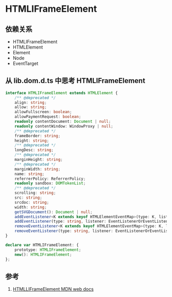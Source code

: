 # HTMLIFrameElement

## 依赖关系

- HTMLIFrameElement
- HTMLElement
- Element
- Node
- EventTarget 

## 从 lib.dom.d.ts 中思考 HTMLIFrameElement

```ts
interface HTMLIFrameElement extends HTMLElement {
    /** @deprecated */
    align: string;
    allow: string;
    allowFullscreen: boolean;
    allowPaymentRequest: boolean;
    readonly contentDocument: Document | null;
    readonly contentWindow: WindowProxy | null;
    /** @deprecated */
    frameBorder: string;
    height: string;
    /** @deprecated */
    longDesc: string;
    /** @deprecated */
    marginHeight: string;
    /** @deprecated */
    marginWidth: string;
    name: string;
    referrerPolicy: ReferrerPolicy;
    readonly sandbox: DOMTokenList;
    /** @deprecated */
    scrolling: string;
    src: string;
    srcdoc: string;
    width: string;
    getSVGDocument(): Document | null;
    addEventListener<K extends keyof HTMLElementEventMap>(type: K, listener: (this: HTMLIFrameElement, ev: HTMLElementEventMap[K]) => any, options?: boolean | AddEventListenerOptions): void;
    addEventListener(type: string, listener: EventListenerOrEventListenerObject, options?: boolean | AddEventListenerOptions): void;
    removeEventListener<K extends keyof HTMLElementEventMap>(type: K, listener: (this: HTMLIFrameElement, ev: HTMLElementEventMap[K]) => any, options?: boolean | EventListenerOptions): void;
    removeEventListener(type: string, listener: EventListenerOrEventListenerObject, options?: boolean | EventListenerOptions): void;
}

declare var HTMLIFrameElement: {
    prototype: HTMLIFrameElement;
    new(): HTMLIFrameElement;
};
```

## 参考

1. [HTMLLIFrameElement MDN web docs](https://developer.mozilla.org/en-US/docs/Web/API/HTMLIFrameElement)